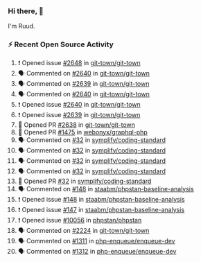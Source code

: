 ### Hi there, 👋

I'm Ruud.
 
### :zap: Recent Open Source Activity

<!--START_SECTION:activity-->
1. ❗ Opened issue [#2648](https://github.com/git-town/git-town/issues/2648) in [git-town/git-town](https://github.com/git-town/git-town)
2. 🗣 Commented on [#2640](https://github.com/git-town/git-town/issues/2640#issuecomment-1792007228) in [git-town/git-town](https://github.com/git-town/git-town)
3. 🗣 Commented on [#2639](https://github.com/git-town/git-town/issues/2639#issuecomment-1790850391) in [git-town/git-town](https://github.com/git-town/git-town)
4. 🗣 Commented on [#2640](https://github.com/git-town/git-town/issues/2640#issuecomment-1790565314) in [git-town/git-town](https://github.com/git-town/git-town)
5. ❗ Opened issue [#2640](https://github.com/git-town/git-town/issues/2640) in [git-town/git-town](https://github.com/git-town/git-town)
6. ❗ Opened issue [#2639](https://github.com/git-town/git-town/issues/2639) in [git-town/git-town](https://github.com/git-town/git-town)
7. 💪 Opened PR [#2638](https://github.com/git-town/git-town/pull/2638) in [git-town/git-town](https://github.com/git-town/git-town)
8. 💪 Opened PR [#1475](https://github.com/webonyx/graphql-php/pull/1475) in [webonyx/graphql-php](https://github.com/webonyx/graphql-php)
9. 🗣 Commented on [#32](https://github.com/symplify/coding-standard/pull/32#issuecomment-1787823921) in [symplify/coding-standard](https://github.com/symplify/coding-standard)
10. 🗣 Commented on [#32](https://github.com/symplify/coding-standard/pull/32#issuecomment-1787742609) in [symplify/coding-standard](https://github.com/symplify/coding-standard)
11. 🗣 Commented on [#32](https://github.com/symplify/coding-standard/pull/32#issuecomment-1787337668) in [symplify/coding-standard](https://github.com/symplify/coding-standard)
12. 🗣 Commented on [#32](https://github.com/symplify/coding-standard/pull/32#issuecomment-1787298637) in [symplify/coding-standard](https://github.com/symplify/coding-standard)
13. 💪 Opened PR [#32](https://github.com/symplify/coding-standard/pull/32) in [symplify/coding-standard](https://github.com/symplify/coding-standard)
14. 🗣 Commented on [#148](https://github.com/staabm/phpstan-baseline-analysis/issues/148#issuecomment-1786849471) in [staabm/phpstan-baseline-analysis](https://github.com/staabm/phpstan-baseline-analysis)
15. ❗ Opened issue [#148](https://github.com/staabm/phpstan-baseline-analysis/issues/148) in [staabm/phpstan-baseline-analysis](https://github.com/staabm/phpstan-baseline-analysis)
16. ❗ Opened issue [#147](https://github.com/staabm/phpstan-baseline-analysis/issues/147) in [staabm/phpstan-baseline-analysis](https://github.com/staabm/phpstan-baseline-analysis)
17. ❗ Opened issue [#10056](https://github.com/phpstan/phpstan/issues/10056) in [phpstan/phpstan](https://github.com/phpstan/phpstan)
18. 🗣 Commented on [#2224](https://github.com/git-town/git-town/issues/2224#issuecomment-1775321304) in [git-town/git-town](https://github.com/git-town/git-town)
19. 🗣 Commented on [#1311](https://github.com/php-enqueue/enqueue-dev/pull/1311#issuecomment-1775072674) in [php-enqueue/enqueue-dev](https://github.com/php-enqueue/enqueue-dev)
20. 🗣 Commented on [#1312](https://github.com/php-enqueue/enqueue-dev/pull/1312#issuecomment-1774140603) in [php-enqueue/enqueue-dev](https://github.com/php-enqueue/enqueue-dev)
<!--END_SECTION:activity-->
